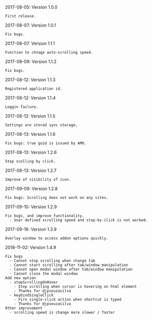 
2017-08-05: Version 1.0.0

    First release.


2017-08-07: Version 1.0.1

    Fix bugs.


2017-08-07: Version 1.1.1

    Function to chnage auto-scrolling speed.


2017-08-09: Version 1.1.2

    Fix bugs.


2017-08-12: Version 1.1.3

    Registered application id.


2017-08-12: Version 1.1.4

    Loggin failure.


2017-08-12: Version 1.1.5

    Settings are stored sync storage.


2017-08-13: Version 1.1.6

    Fix bugs: true guid is issued by AMO.


2017-08-13: Version 1.2.6

    Stop scolling by click.


2017-08-13: Version 1.2.7

    Improve of visibility of icon.


2017-09-09: Version 1.2.8

    Fix bugs: Scrolling does not work on any sites.


2017-09-10: Version 1.2.9

    Fix bugs, and improve functionality.
      - User defined scrolling speed and stop-by-click is not worked.

2017-09-18: Version 1.3.9

    Overlay window to access addon options quickly.

2018-11-02: Version 1.4.9

    Fix bugs
      - Cannot stop scrolling when change tab
      - Cannot start scrolling after tab/window manipulation
      - Cannot open modal window after tab/window manipulation
      - Cannot close the modal window
    Add new option
      - stopScrollingOnHover
        - Stop scrolling when cursor is hovering on html element
        - Thanks for @jpsouzasilva
      - keybindSingleClick
        - Fire single-click action when shortcut is typed
        - Thanks for @jpsouzasilva
    Other improvement
      - scrolling speed is change more slower / faster
